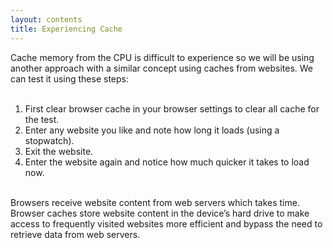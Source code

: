 ```yaml
---
layout: contents
title: Experiencing Cache
---
```


<body>
Cache memory from the CPU is difficult to experience so we will be using another approach with a similar concept using caches from websites. We can test it using these steps:<br/>
<br/><ol>
  <li>First clear browser cache in your browser settings to clear all cache for the test.</li>
  <li>Enter any website you like and note how long it loads (using a stopwatch).</li>
  <li>Exit the website.</li>
  <li>Enter the website again and notice how much quicker it takes to load now.</li>
</ol><br/>
Browsers receive website content from web servers which takes time. Browser caches store website content in the device’s hard drive to make access to frequently visited websites more efficient and bypass the need to retrieve data from web servers.

